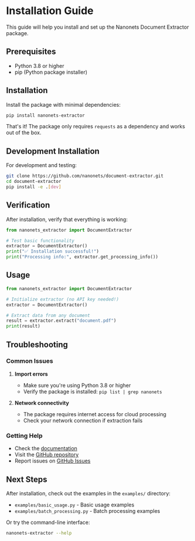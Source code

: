 # Installation Guide

This guide will help you install and set up the Nanonets Document Extractor package.

## Prerequisites

- Python 3.8 or higher
- pip (Python package installer)

## Installation

Install the package with minimal dependencies:

```bash
pip install nanonets-extractor
```

That's it! The package only requires `requests` as a dependency and works out of the box.

## Development Installation

For development and testing:

```bash
git clone https://github.com/nanonets/document-extractor.git
cd document-extractor
pip install -e .[dev]
```

## Verification

After installation, verify that everything is working:

```python
from nanonets_extractor import DocumentExtractor

# Test basic functionality
extractor = DocumentExtractor()
print("✅ Installation successful!")
print("Processing info:", extractor.get_processing_info())
```

## Usage

```python
from nanonets_extractor import DocumentExtractor

# Initialize extractor (no API key needed!)
extractor = DocumentExtractor()

# Extract data from any document
result = extractor.extract("document.pdf")
print(result)
```

## Troubleshooting

### Common Issues

1. **Import errors**
   - Make sure you're using Python 3.8 or higher
   - Verify the package is installed: `pip list | grep nanonets`

2. **Network connectivity**
   - The package requires internet access for cloud processing
   - Check your network connection if extraction fails

### Getting Help

- Check the [documentation](https://docs.nanonets.com)
- Visit the [GitHub repository](https://github.com/nanonets/document-extractor)
- Report issues on [GitHub Issues](https://github.com/nanonets/document-extractor/issues)

## Next Steps

After installation, check out the examples in the `examples/` directory:

- `examples/basic_usage.py` - Basic usage examples
- `examples/batch_processing.py` - Batch processing examples

Or try the command-line interface:

```bash
nanonets-extractor --help
``` 